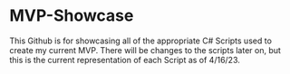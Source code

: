 # MVP-Showcase

This Github is for showcasing all of the appropriate C# Scripts used to create my current MVP. There will be changes to the scripts later on, but this is the current representation of each Script as of 4/16/23.
